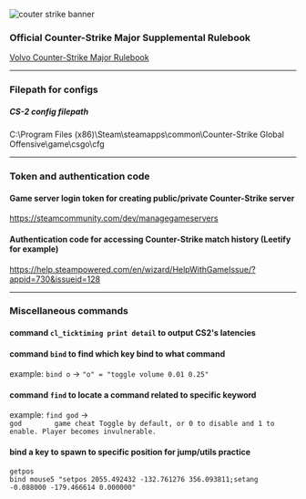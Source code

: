 ![couter strike banner](https://i.ibb.co/8Yq6F8T/cs2-banner-for-faceit.jpg)


### Official Counter-Strike Major Supplemental Rulebook
[Volvo Counter-Strike Major Rulebook](https://github.com/ValveSoftware/counter-strike/blob/main/major-supplemental-rulebook.md)

------
### Filepath for configs

##### CS-2 config filepath
C:\Program Files (x86)\Steam\steamapps\common\Counter-Strike Global Offensive\game\csgo\cfg

------

### Token and authentication code
#### Game server login token for creating public/private Counter-Strike server
https://steamcommunity.com/dev/managegameservers

#### Authentication code for accessing Counter-Strike match history (Leetify for example)
https://help.steampowered.com/en/wizard/HelpWithGameIssue/?appid=730&issueid=128

------

### Miscellaneous commands
#### command `cl_ticktiming print detail` to output CS2's latencies

#### command `bind` to find which key bind to what command
example: `bind o` -> `"o" = "toggle volume 0.01 0.25"`

#### command `find` to locate a command related to specific keyword
example: `find god` ->  
`god        game cheat Toggle by default, or 0 to disable and 1 to enable. Player becomes invulnerable.`

#### bind a key to spawn to specific position for jump/utils practice
`getpos`  
`bind mouse5 "setpos 2055.492432 -132.761276 356.093811;setang -0.088000 -179.466614 0.000000"`
